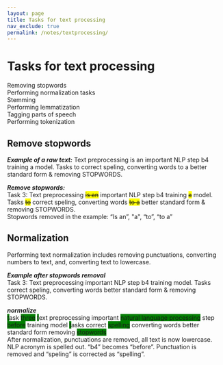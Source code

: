 ```yaml
---
layout: page
title: Tasks for text processing
nav_exclude: true
permalink: /notes/textprocessing/
---
```


# Tasks for text processing

Removing stopwords <br>
Performing normalization tasks  <br>
Stemming  <br>
Performing lemmatization  <br>
Tagging parts of speech  <br>
Performing tokenization  <br>


## Remove stopwords
***Example of a raw text:*** Text preprocessing is an important NLP step b4 training a model. Tasks to correct speling, converting words to a better standard form & removing STOPWORDS.

***Remove stopwords:*** <br>
Task 3: Text preprocessing <span style='background-color: yellow;'>~~is an~~</span> important NLP step b4 training <span style='background-color: yellow;'>~~a~~</span> model. Tasks <span style='background-color: yellow;'>~~to~~</span> correct speling, converting words <span style='background-color: yellow;'>~~to a~~</span> better standard form & removing STOPWORDS. <br>
Stopwords removed in the example: “Is an”, "a", “to”, “to a”

## Normalization
Performing text normalization includes removing punctuations, converting numbers to text, and, converting text to lowercase.

***Example after stopwords removal*** <br>
Task 3: Text preprocessing important NLP step b4 training model. Tasks correct speling, converting words better standard form & removing STOPWORDS. <br>

***normalize***<br>
<span style='background-color: green;'>t</span>ask <span style='background-color: green;'>three</span> <span style='background-color: green;'>t</span>ext preprocessing important <span style='background-color: green;'>natural language processing</span> step <span style='background-color: green;'>before</span> training model <span style='background-color: green;'>t</span>asks correct <span style='background-color: green;'>spelling</span> converting words better standard form removing <span style='background-color: green;'>stopwords</span>
<br>
After normalization, punctuations are removed, all text is now lowercase. NLP acronym is spelled out. “b4” becomes “before”. Punctuation is removed and “speling” is corrected as “spelling”.












